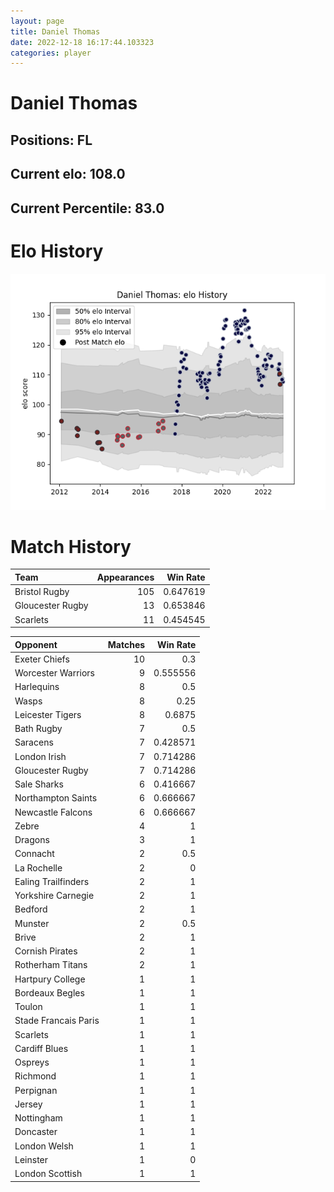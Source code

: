 ```yaml
---  
layout: page  
title: Daniel Thomas  
date: 2022-12-18 16:17:44.103323  
categories: player  
---
```

# Daniel Thomas

## Positions: FL

## Current elo: 108.0

## Current Percentile: 83.0

# Elo History


![elo history](history_DanielThomas.png)
# Match History


| Team             |   Appearances |   Win Rate |
|:-----------------|--------------:|-----------:|
| Bristol Rugby    |           105 |   0.647619 |
| Gloucester Rugby |            13 |   0.653846 |
| Scarlets         |            11 |   0.454545 |

| Opponent             |   Matches |   Win Rate |
|:---------------------|----------:|-----------:|
| Exeter Chiefs        |        10 |   0.3      |
| Worcester Warriors   |         9 |   0.555556 |
| Harlequins           |         8 |   0.5      |
| Wasps                |         8 |   0.25     |
| Leicester Tigers     |         8 |   0.6875   |
| Bath Rugby           |         7 |   0.5      |
| Saracens             |         7 |   0.428571 |
| London Irish         |         7 |   0.714286 |
| Gloucester Rugby     |         7 |   0.714286 |
| Sale Sharks          |         6 |   0.416667 |
| Northampton Saints   |         6 |   0.666667 |
| Newcastle Falcons    |         6 |   0.666667 |
| Zebre                |         4 |   1        |
| Dragons              |         3 |   1        |
| Connacht             |         2 |   0.5      |
| La Rochelle          |         2 |   0        |
| Ealing Trailfinders  |         2 |   1        |
| Yorkshire Carnegie   |         2 |   1        |
| Bedford              |         2 |   1        |
| Munster              |         2 |   0.5      |
| Brive                |         2 |   1        |
| Cornish Pirates      |         2 |   1        |
| Rotherham Titans     |         2 |   1        |
| Hartpury College     |         1 |   1        |
| Bordeaux Begles      |         1 |   1        |
| Toulon               |         1 |   1        |
| Stade Francais Paris |         1 |   1        |
| Scarlets             |         1 |   1        |
| Cardiff Blues        |         1 |   1        |
| Ospreys              |         1 |   1        |
| Richmond             |         1 |   1        |
| Perpignan            |         1 |   1        |
| Jersey               |         1 |   1        |
| Nottingham           |         1 |   1        |
| Doncaster            |         1 |   1        |
| London Welsh         |         1 |   1        |
| Leinster             |         1 |   0        |
| London Scottish      |         1 |   1        |
